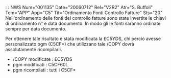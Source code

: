  :  : NWS Num="001135" Date="20060712" Rel="V2R2" Atr="S. Buffoli" Tem="APP" App="C5" Tit="Ordinamento Fonti Controllo Fatture" Sts="20"
Nell'ordinamento delle fonti del controllo fatture sono state invertite le chiavi di ordinamento n° e data documento. In modo gli le fonti saranno ordinate sempre per data documento.

Per ottenere tale risultato è stata modificata la £C5YDS, chi perciò avesse personalizzato pgm (C5CF*) che utilizzano tale /COPY dovrà assolutamente ricompilarli.

* /COPY modificate :  £C5YDS
* pgm modificati :  C5CF60L
* pgm ricompilati :  tutti i C5CF*
